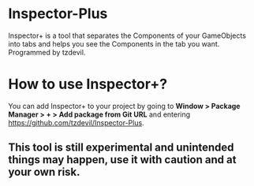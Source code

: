 # Inspector-Plus
Inspector+ is a tool that separates the Components of your GameObjects into tabs and helps you see the Components in the tab you want. Programmed by tzdevil.

# How to use Inspector+?
You can add Inspector+ to your project by going to **Window > Package Manager > + > Add package from Git URL** and entering https://github.com/tzdevil/Inspector-Plus.

## This tool is still experimental and unintended things may happen, use it with caution and at your own risk.
